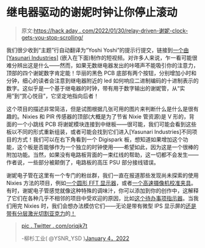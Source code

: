 # 继电器驱动的谢妮时钟让你停止滚动

> 原文:[https://hack aday . com/2022/01/30/relay-driven-谢妮-clock-gets-you-stop-scrolling/](https://hackaday.com/2022/01/30/relay-driven-nixie-clock-gets-you-to-stop-scrolling/)

我们很少收到“主题”行自动翻译为“Yoshi Yoshi”的提示行提交，链接到[一个由[Yasunari Industries]](https://twitter.com/ysnr_ysd/status/1478345037457276932) (嵌入在下面)制作的短视频。对许多人来说，乍一看可能很难分辨出这是什么——然而，如果无数继电器发出的咔嗒声不能吸引你的注意力，顶部的四个谢妮数字肯定能！华丽的黑色 PCB 底部有两个按钮，分别增加小时和分钟，细心的读者会注意到继电器附近的 led 如何响应二进制编码的十进制表示的数字。这似乎是一个基于继电器的时钟，带有用于数字输出的谢妮管，从“实用”到“赏心悦目”，它坚定地指向后者！

这个项目的描述非常简洁，但是试图根据几张可用的图片来判断什么是什么是很有趣的。Nixies 和 PIR 传感器的顶部(大概是为了节省 Nixie 管资源)是 V 形的，背面的一个小跳线 PCB 将谢妮模块连接到中继板——很可能，我们可能会看到这些板以不同的形式重新组装，或者可能会找到它们进入[Yasunari Industries]不同项目的方式！我们可以在右下角看到一个 Digispark 板，想知道如果增加这个功能，这个板是否能够作为一个独立的时钟使用——希望如此，因为这是一个很棒的附加功能。当然，如果没有电路板背面的一束红线的帮助，这一切都不会发生——作者说，一些部分被颠倒了，电路板的高压 PSU 部分接线错误。

谢妮电子管在这里有一个专门的粉丝群，我们一直在报道那些发现尚未探索的使用 Nixies 方法的项目，例如[一个圆形 FFT 显示器](https://hackaday.com/2021/11/09/not-your-average-nixie-tube-clock/)，或者[一个高速摄像机校准夹具](https://hackaday.com/2019/12/12/custom-nixies-perform-when-cranked-up-to-100000-hertz/)。有时，谢妮电子管感觉就像这种特殊的调味汁，你可以添加到你的创作中，这解释了它们在各种几乎不相邻的项目中受欢迎的原因，比如[这个待办事项指示器](https://hackaday.com/2021/11/17/nixie-tube-indicator-tells-you-how-many-tasks-youve-got-left-to-do/)。当我们用完 Nixies 时，我们会想办法模仿它们——无论是带有微型 IPS 显示屏的[还是带有分层激光切割亚克力](https://hackaday.com/2021/04/20/no-nixie-nixie-clock/)的[！](https://hackaday.com/2017/01/14/smoothly-modernized-nixie-display/)

> [pic . Twitter . com/oriqjk7t](https://t.co/ORfiqJKJ7t)
> 
> -柳杉工业( @YSNR_YSD )[January 4，2022](https://twitter.com/YSNR_YSD/status/1478345037457276932?ref_src=twsrc%5Etfw)